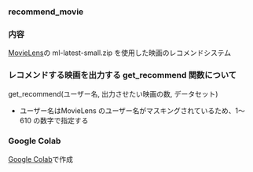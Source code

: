 ### recommend_movie

### 内容
[MovieLens](https://grouplens.org/datasets/movielens/)の ml-latest-small.zip を使用した映画のレコメンドシステム  

### レコメンドする映画を出力する get_recommend 関数について
get_recommend(ユーザー名, 出力させたい映画の数, データセット)  
* ユーザー名はMovieLens のユーザー名がマスキングされているため、1～610 の数字で指定する

### Google Colab
[Google Colab](https://colab.research.google.com/drive/1nYns4vht6UqcsAtHn8cb6z8dA4PYnln2?usp=sharing)で作成   

